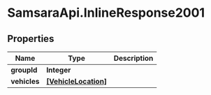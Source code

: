 # SamsaraApi.InlineResponse2001

## Properties
Name | Type | Description
------------ | ------------- | -------------
**groupId** | **Integer** |
**vehicles** | [**[VehicleLocation]**](VehicleLocation.md) |



